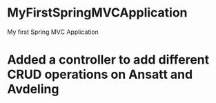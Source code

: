 # MyFirstSpringMVCApplication
My first Spring MVC Application

# Added a controller to add different CRUD operations on Ansatt and Avdeling
